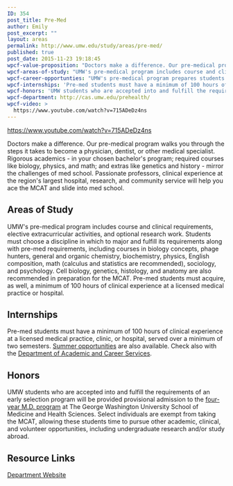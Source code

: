 ```yaml
---
ID: 354
post_title: Pre-Med
author: Emily
post_excerpt: ""
layout: areas
permalink: http://www.umw.edu/study/areas/pre-med/
published: true
post_date: 2015-11-23 19:18:45
wpcf-value-proposition: "Doctors make a difference. Our pre-medical program walks you through the steps it takes to become a physician, dentist, or other medical specialist. Rigorous academics - in your chosen bachelor's program; required courses like biology, physics, and math; and extras like genetics and history - mirror the challenges of med school. Passionate professors, clinical experience at the region's largest hospital, research, and community service will help you ace the MCAT and slide into med school."
wpcf-areas-of-study: "UMW's pre-medical program includes course and clinical requirements, elective extracurricular activities, and optional research work. Students must choose a discipline in which to major and fulfill its requirements along with pre-med requirements, including courses in biology concepts, phage hunters, general and organic chemistry, biochemistry, physics, English composition, math (calculus and statistics are recommended), sociology, and psychology. Cell biology, genetics, histology, and anatomy are also recommended in preparation for the MCAT. Pre-med students must acquire, as well, a minimum of 100 hours of clinical experience at a licensed medical practice or hospital."
wpcf-career-opportunties: "UMW's pre-medical program prepares students for the MCAT and for medical schools, as well as graduate school in specialized areas, like veterinary or sports medicine. Most pre-med UMW grads go on to study at Virginia medical schools, such as VCU and Eastern Virginia School of Medicine. Depending on your chosen major, post-graduation career opportunities may include research assistant, biology teacher, clinical lab technologist, mechanical engineer, and patient services representative. Terminal professional programs are also available in allied health care, including nuclear medicine technology, physician's assistant training, informatics, and medicinal dosimetry."
wpcf-internships: 'Pre-med students must have a minimum of 100 hours of clinical experience at a licensed medical practice, clinic, or hospital, served over a minimum of two semesters. <a href="http://cas.umw.edu/premed/summeropportunities">Summer opportunities</a> are also available. Check also with the <a href="http://academics.umw.edu/academicandcareerservices/links-to-internship-opportunities">Department of Academic and Career Services</a>.'
wpcf-honors: 'UMW students who are accepted into and fulfill the requirements of an early selection program will be provided provisional admission to the <a href="https://www.umw.edu/study/wp-content/uploads/sites/5/2015/11/GWMed_Handout.pdf">four-year M.D. program</a> at The George Washington University School of Medicine and Health Sciences. Select individuals are exempt from taking the MCAT, allowing these students time to pursue other academic, clinical, and volunteer opportunities, including undergraduate research and/or study abroad.'
wpcf-department: http://cas.umw.edu/prehealth/
wpcf-video: >
  https://www.youtube.com/watch?v=715ADeDz4ns
---
```

<!-- End Types Custom Fields -->
<!-- End Types Custom Fields -->
<!-- Types Custom Fields: -->

<!-- video -->
https://www.youtube.com/watch?v=715ADeDz4ns
<!-- End video -->

<!-- value-proposition -->
Doctors make a difference. Our pre-medical program walks you through the steps it takes to become a physician, dentist, or other medical specialist. Rigorous academics - in your chosen bachelor's program; required courses like biology, physics, and math; and extras like genetics and history - mirror the challenges of med school. Passionate professors, clinical experience at the region's largest hospital, research, and community service will help you ace the MCAT and slide into med school.
<!-- End value-proposition -->

<!-- areas-of-study -->
<h2>Areas of Study</h2>UMW's pre-medical program includes course and clinical requirements, elective extracurricular activities, and optional research work. Students must choose a discipline in which to major and fulfill its requirements along with pre-med requirements, including courses in biology concepts, phage hunters, general and organic chemistry, biochemistry, physics, English composition, math (calculus and statistics are recommended), sociology, and psychology. Cell biology, genetics, histology, and anatomy are also recommended in preparation for the MCAT. Pre-med students must acquire, as well, a minimum of 100 hours of clinical experience at a licensed medical practice or hospital.
<!-- End areas-of-study -->

<!-- internships -->
<h2>Internships</h2>Pre-med students must have a minimum of 100 hours of clinical experience at a licensed medical practice, clinic, or hospital, served over a minimum of two semesters. <a href="http://cas.umw.edu/premed/summeropportunities">Summer opportunities</a> are also available. Check also with the <a href="http://academics.umw.edu/academicandcareerservices/links-to-internship-opportunities">Department of Academic and Career Services</a>.
<!-- End internships -->

<!-- honors -->
<h2>Honors</h2>UMW students who are accepted into and fulfill the requirements of an early selection program will be provided provisional admission to the <a href="https://www.umw.edu/study/wp-content/uploads/sites/5/2015/11/GWMed_Handout.pdf">four-year M.D. program</a> at The George Washington University School of Medicine and Health Sciences. Select individuals are exempt from taking the MCAT, allowing these students time to pursue other academic, clinical, and volunteer opportunities, including undergraduate research and/or study abroad.
<!-- End honors -->

<!-- resource-links -->
<h2>Resource Links</h2>
<!-- department -->
<a href="http://cas.umw.edu/prehealth/" class="button">Department Website</a>
<!-- End department -->

<!-- End resource-links -->

<!-- End Types Custom Fields -->